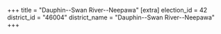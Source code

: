 +++
title = "Dauphin--Swan River--Neepawa"
[extra]
election_id = 42
district_id = "46004"
district_name = "Dauphin--Swan River--Neepawa"
+++
